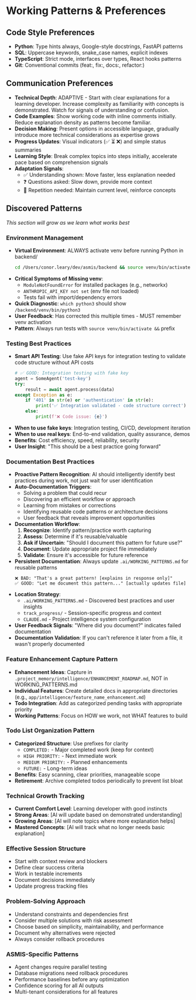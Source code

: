 # Working Patterns & Preferences

## Code Style Preferences
- **Python**: Type hints always, Google-style docstrings, FastAPI patterns
- **SQL**: Uppercase keywords, snake_case names, explicit indexes
- **TypeScript**: Strict mode, interfaces over types, React hooks patterns
- **Git**: Conventional commits (feat:, fix:, docs:, refactor:)

## Communication Preferences
- **Technical Depth**: ADAPTIVE - Start with clear explanations for a learning developer. Increase complexity as familiarity with concepts is demonstrated. Watch for signals of understanding or confusion.
- **Code Examples**: Show working code with inline comments initially. Reduce explanation density as patterns become familiar.
- **Decision Making**: Present options in accessible language, gradually introduce more technical considerations as expertise grows
- **Progress Updates**: Visual indicators (✅ ⏳ ❌) and simple status summaries
- **Learning Style**: Break complex topics into steps initially, accelerate pace based on comprehension signals
- **Adaptation Signals**: 
  - ✅ Understanding shown: Move faster, less explanation needed
  - ❓ Questions asked: Slow down, provide more context
  - 🔄 Repetition needed: Maintain current level, reinforce concepts

## Discovered Patterns
*This section will grow as we learn what works best*

### Environment Management
- **Virtual Environment**: ALWAYS activate venv before running Python in backend/
  ```bash
  cd /Users/conor.leary/dev/asmis/backend && source venv/bin/activate && python <script>
  ```
- **Critical Symptoms of Missing venv**:
  - `ModuleNotFoundError` for installed packages (e.g., networkx)
  - `ANTHROPIC_API_KEY not set` (env file not loaded)
  - Tests fail with import/dependency errors
- **Quick Diagnostic**: `which python3` should show `/backend/venv/bin/python3`
- **User Feedback**: Has corrected this multiple times - MUST remember venv activation
- **Pattern**: Always run tests with `source venv/bin/activate &&` prefix

### Testing Best Practices
- **Smart API Testing**: Use fake API keys for integration testing to validate code structure without API costs
  ```python
  # ✅ GOOD: Integration testing with fake key
  agent = SomeAgent('test-key')
  try:
      result = await agent.process(data)
  except Exception as e:
      if '401' in str(e) or 'authentication' in str(e):
          print('✅ Integration validated - code structure correct')
      else:
          print(f'❌ Code issue: {e}')
  ```
- **When to use fake keys**: Integration testing, CI/CD, development iteration
- **When to use real keys**: End-to-end validation, quality assurance, demos
- **Benefits**: Cost efficiency, speed, reliability, security
- **User Insight**: "This should be a best practice going forward"

### Documentation Best Practices
- **Proactive Pattern Recognition**: AI should intelligently identify best practices during work, not just wait for user identification
- **Auto-Documentation Triggers**:
  - Solving a problem that could recur
  - Discovering an efficient workflow or approach
  - Learning from mistakes or corrections
  - Identifying reusable code patterns or architecture decisions
  - User feedback that reveals improvement opportunities
- **Documentation Workflow**:
  1. **Recognize**: Identify pattern/practice worth capturing
  2. **Assess**: Determine if it's reusable/valuable
  3. **Ask if Uncertain**: "Should I document this pattern for future use?"
  4. **Document**: Update appropriate project file immediately
  5. **Validate**: Ensure it's accessible for future reference
- **Persistent Documentation**: Always update `.ai/WORKING_PATTERNS.md` for reusable patterns
  ```
  ❌ BAD: "That's a great pattern! [explains in response only]"
  ✅ GOOD: "Let me document this pattern..." [actually updates file]
  ```
- **Location Strategy**: 
  - `.ai/WORKING_PATTERNS.md` - Discovered best practices and user insights
  - `track_progress/` - Session-specific progress and context
  - `CLAUDE.md` - Project intelligence system configuration
- **User Feedback Signals**: "Where did you document?" indicates failed documentation
- **Documentation Validation**: If you can't reference it later from a file, it wasn't properly documented

### Feature Enhancement Capture Pattern
- **Enhancement Ideas**: Capture in `.project_memory/intelligence/ENHANCEMENT_ROADMAP.md`, NOT in WORKING_PATTERNS.md
- **Individual Features**: Create detailed docs in appropriate directories (e.g., `app/intelligence/feature_name_enhancement.md`)
- **Todo Integration**: Add as categorized pending tasks with appropriate priority
- **Working Patterns**: Focus on HOW we work, not WHAT features to build

### Todo List Organization Pattern
- **Categorized Structure**: Use prefixes for clarity
  - `COMPLETED:` - Major completed work (keep for context)
  - `HIGH PRIORITY:` - Next immediate work
  - `MEDIUM PRIORITY:` - Planned enhancements
  - `FUTURE:` - Long-term ideas
- **Benefits**: Easy scanning, clear priorities, manageable scope
- **Retirement**: Archive completed todos periodically to prevent list bloat

### Technical Growth Tracking
- **Current Comfort Level**: Learning developer with good instincts
- **Strong Areas**: [AI will update based on demonstrated understanding]
- **Growing Areas**: [AI will note topics where more explanation helps]
- **Mastered Concepts**: [AI will track what no longer needs basic explanation]

### Effective Session Structure
- Start with context review and blockers
- Define clear success criteria
- Work in testable increments
- Document decisions immediately
- Update progress tracking files

### Problem-Solving Approach
- Understand constraints and dependencies first
- Consider multiple solutions with risk assessment
- Choose based on simplicity, maintainability, and performance
- Document why alternatives were rejected
- Always consider rollback procedures

### ASMIS-Specific Patterns
- Agent changes require parallel testing
- Database migrations need rollback procedures
- Performance baselines before any optimization
- Confidence scoring for all AI outputs
- Multi-tenant considerations for all features

